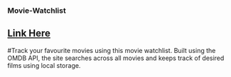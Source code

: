 ### Movie-Watchlist

## [Link Here](https://movie-watchlist-tracker.netlify.app)

#Track your favourite movies using this movie watchlist. Built using the OMDB API, the site searches across all movies and
keeps track of desired films using local storage.
